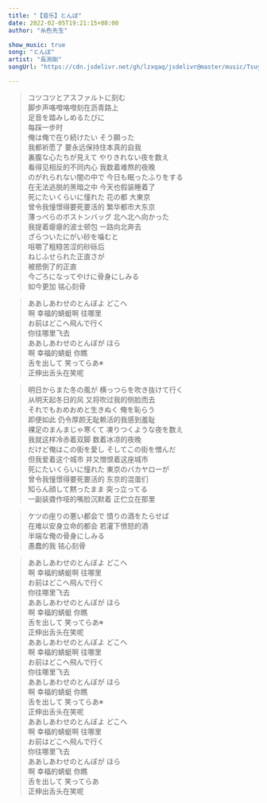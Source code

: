 ```yaml
---
title: "【音乐】とんぼ"
date: 2022-02-05T19:21:15+08:00
author: "糸色先生"

show_music: true
song: "とんぼ"
artist: "長渕剛"
songUrl: "https://cdn.jsdelivr.net/gh/lzxqaq/jsdelivr@master/music/Tsuyoshi_Nagabuchi_Tonbo.mp3"

---
```


> コツコツとアスファルトに刻む   
脚步声咯噔咯噔刻在沥青路上  
足音を踏みしめるたびに  
每踩一步时  
俺は俺で在り続けたい そう願った  
我都祈愿了 要永远保持住本真的自我  
裏腹な心たちが見えて やりきれない夜を数え  
看得见相反的不同内心 我数着难熬的夜晚  
のがれられない闇の中で 今日も眠ったふりをする  
在无法逃脱的黑暗之中 今天也假装睡着了  
死にたいくらいに憧れた 花の都 大東京  
曾令我憧憬得要死要活的 繁华都市大东京  
薄っぺらのボストンバッグ 北へ北へ向かった  
我提着瘪瘪的波士顿包 一路向北奔去  
ざらついたにがい砂を噛むと  
咀嚼了粗糙苦涩的砂砾后  
ねじふせられた正直さが  
被摁倒了的正直  
今ごろになってやけに骨身にしみる  
如今更加 铭心刻骨  
 
> ああしあわせのとんぼよ どこへ  
啊 幸福的蜻蜓啊 往哪里  
お前はどこへ飛んで行く  
你往哪里飞去  
ああしあわせのとんぼが ほら  
啊 幸福的蜻蜓 你瞧  
舌を出して 笑ってらあ※  
正伸出舌头在笑呢  
 
> 明日からまた冬の風が 横っつらを吹き抜けて行く  
从明天起冬日的风 又将吹过我的侧脸而去  
それでもおめおめと生きぬく 俺を恥らう  
即便如此 仍令厚颜无耻赖活的我感到羞耻  
裸足のまんまじゃ寒くて 凍りつくような夜を数え  
我就这样冷赤着双脚 数着冰凉的夜晚  
だけど俺はこの街を愛し そしてこの街を憎んだ  
但我爱着这个城市 并又憎恨着这座城市  
死にたいくらいに憧れた 東京のバカヤローが  
曾令我憧憬得要死要活的 东京的混蛋们  
知らん顔して黙ったまま 突っ立ってる  
一副装聋作哑的嘴脸沉默着 正伫立在那里  
 
> ケツの座りの悪い都会で 憤りの酒をたらせば  
在难以安身立命的都会 若灌下愤怒的酒  
半端な俺の骨身にしみる  
愚蠢的我 铭心刻骨  
 
> ああしあわせのとんぼよ どこへ  
啊 幸福的蜻蜓啊 往哪里  
お前はどこへ飛んで行く  
你往哪里飞去  
ああしあわせのとんぼが ほら  
啊 幸福的蜻蜓 你瞧  
舌を出して 笑ってらあ※  
正伸出舌头在笑呢  
ああしあわせのとんぼよ どこへ  
啊 幸福的蜻蜓啊 往哪里  
お前はどこへ飛んで行く  
你往哪里飞去  
ああしあわせのとんぼが ほら  
啊 幸福的蜻蜓 你瞧  
舌を出して 笑ってらあ※  
正伸出舌头在笑呢  
ああしあわせのとんぼよ どこへ  
啊 幸福的蜻蜓啊 往哪里  
お前はどこへ飛んで行く  
你往哪里飞去  
ああしあわせのとんぼが ほら  
啊 幸福的蜻蜓 你瞧  
舌を出して 笑ってらあ  
正伸出舌头在笑呢  



